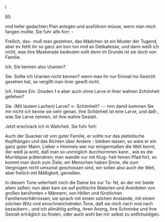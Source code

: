 I

85·

nnd tiefer gedachten Plan anlegen und ausführen müsse,
wenn man mich fangen mollte. Sie fuhr alfo forr: -

Freilich, das- muß man gestehen, das Mädchen ist ein
Muster der Tugend, aber ev fehlt ihr so ganz am bon tun
nnd an Delikatesse, und dann weiß ich nicht, was ihre
Maskerade bedeuten sollt denn im Grunde ist sie doch von
Familie.

Ich. Sie kennen also Uranien?

Sie. Sollte ich Uranien nicht kennen? wenn man
ihr nur Einmal ins Gesicht gesehen hat, so vergißt man
ihrer gewiß nicht.

Ich. Haben Em. Gnaden f e aber auch ohne Larve in
ihrer wahren Schönheit gefehen?

Sie. (Mit lautem Lachen) Larve? «- Schönheit? -.-
nnn damit kommen Sie mir nicht-ich kenne sie sehr genan,
ihre Schönheit ist eine Larve, und daß-, was Sie Larve
nennen, ist ihre wahre Gestalt.

Jetzt erschrack ich in Wahrheit. Sie fuhr fort:

Auch der Quacker ist von guter Familie, er sollte nur
das pietistische Kopfhängen und das Richten über Andere -
bleiben lassen, so wäre er ein ganz guter Mann. Lieber »
Himmels wer nur einigermaßen die Welt kennt, der weiß
ja wohl, daß man so unmöglich durchiornmen kann , wie
es die Murrkbpse prätendiren; man wandle nur mit Klug-
heit feinen Pfad fort, so kommt man doch zum Ziele; wir
Menschen haben Sinne, die zum Vergnügen nicht umsonst
geschossen sind, wir sollen also auch die Welt, aber freilich
mit Mäßigkeit, genießen.

In diesem Tone unterhielt mich die Dame bis zur Ta-
fel, an der mir beide allein saßen; nun aber kam sie auf
politische Materien und Aneidoten von großen berühmten «
Männern, von Höfen und fürstlichen Familienverhälrnissen;
sie sprach mit einem solchen Anstande, mit einem solchen
Witz nnd einschmeichelnden Tone, daß sie mich nach nnd
nach bezaubern-, und ich allmählig anfing, ihren Anzng,
ihre Schminke und ihre Gestalt erträglich zu finden, oder
auch wohl bei mir selbst zu entfchuldigen.

